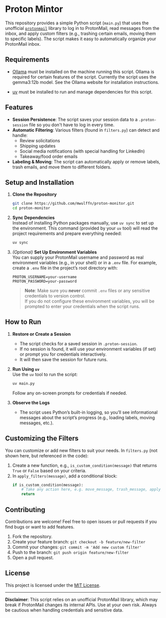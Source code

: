 # Proton Mintor

This repository provides a simple Python script (`main.py`) that uses the unofficial [`protonmail`](https://pypi.org/project/protonmail/) library to log in to ProtonMail, read messages from the inbox, and apply custom filters (e.g., trashing certain emails, moving them to specific labels). The script makes it easy to automatically organize your ProtonMail inbox.

## Requirements
- [Ollama](https://ollama.com/) must be installed on the machine running this script. Ollama is required for certain features of the script. Currently the script uses the gemma3:12b model. See the Ollama website for installation instructions.

- [uv](https://github.com/astral-sh/uv) must be installed to run and manage dependencies for this script.



## Features

- **Session Persistence**: The script saves your session data to a `.proton-session` file so you don't have to log in every time.
- **Automatic Filtering**: Various filters (found in `filters.py`) can detect and handle:
  - Review solicitations
  - Shipping updates
  - Social media notifications (with special handling for LinkedIn)
  - Takeaway/food order emails
- **Labeling & Moving**: The script can automatically apply or remove labels, trash emails, and move them to different folders.

## Setup and Installation

1. **Clone the Repository**  
   ```bash
   git clone https://github.com/mwulffn/proton-monitor.git
   cd proton-monitor
   ```

2. **Sync Dependencies**  
   Instead of installing Python packages manually, use `uv sync` to set up the environment. This command (provided by your `uv` tool) will read the project requirements and prepare everything needed:
   ```bash
   uv sync
   ```

3. *(Optional)* **Set Up Environment Variables**  
   You can supply your ProtonMail username and password as real environment variables (e.g., in your shell) or in a `.env` file. For example, create a `.env` file in the project’s root directory with:
   ```env
   PROTON_USERNAME=your-username
   PROTON_PASSWORD=your-password
   ```
   > **Note**: Make sure you **never** commit `.env` files or any sensitive credentials to version control.  
   If you do not configure these environment variables, you will be prompted to enter your credentials when the script runs.

## How to Run

1. **Restore or Create a Session**  
   - The script checks for a saved session in `.proton-session`.  
   - If no session is found, it will use your environment variables (if set) or prompt you for credentials interactively.  
   - It will then save the session for future runs.

2. **Run Using `uv`**  
   Use the `uv` tool to run the script:
   ```bash
   uv main.py
   ```
   Follow any on-screen prompts for credentials if needed.

3. **Observe the Logs**  
   - The script uses Python’s built-in logging, so you’ll see informational messages about the script’s progress (e.g., loading labels, moving messages, etc.).

## Customizing the Filters

You can customize or add new filters to suit your needs. In `filters.py` (not shown here, but referenced in the code):

1. Create a new function, e.g., `is_custom_condition(message)` that returns `True` or `False` based on your criteria.
2. In `apply_filters(message)`, add a conditional block:
   ```python
   if is_custom_condition(message):
       # Take any action here, e.g. move_message, trash_message, apply_label, etc.
       return
   ```

## Contributing

Contributions are welcome! Feel free to open issues or pull requests if you find bugs or want to add features.

1. Fork the repository.
2. Create your feature branch: `git checkout -b feature/new-filter`
3. Commit your changes: `git commit -m 'Add new custom filter'`
4. Push to the branch: `git push origin feature/new-filter`
5. Open a pull request.

## License

This project is licensed under the [MIT License](LICENSE).

---

**Disclaimer**: This script relies on an unofficial ProtonMail library, which may break if ProtonMail changes its internal APIs. Use at your own risk. Always be cautious when handling credentials and sensitive data.